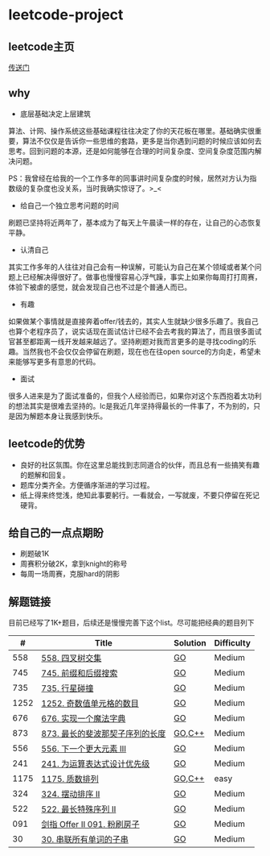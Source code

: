 # leetcode-project

## leetcode主页
[传送门](https://leetcode-cn.com/u/leiwingqueen/)

## why

- 底层基础决定上层建筑

算法、计网、操作系统这些基础课程往往决定了你的天花板在哪里。基础确实很重要，算法不仅仅是告诉你一些思维的套路，更多是当你遇到问题的时候应该如何去思考。回到问题的本源，还是如何能够在合理的时间复杂度、空间复杂度范围内解决问题。

PS：我曾经在给我的一个工作多年的同事讲时间复杂度的时候，居然对方认为指数级的复杂度也没关系，当时我确实惊讶了。>_<

- 给自己一个独立思考问题的时间

刷题已坚持将近两年了，基本成为了每天上午晨读一样的存在，让自己的心态恢复平静。

- 认清自己

其实工作多年的人往往对自己会有一种误解，可能认为自己在某个领域或者某个问题上已经解决得很好了。做事也慢慢容易心浮气躁，事实上如果你每周打打周赛，体验下被虐的感觉，就会发现自己也不过是个普通人而已。

- 有趣

如果做某个事情就是直接奔着offer/钱去的，其实人生就缺少很多乐趣了。我自己也算个老程序员了，说实话现在面试估计已经不会去考我的算法了，而且很多面试官甚至都距离一线开发越来越远了。坚持刷题对我而言更多的是寻找coding的乐趣。当然我也不会仅仅会停留在刷题，现在也在往open source的方向走，希望未来能够写更多有意思的代码。

- 面试

很多人进来是为了面试准备的，但我个人经验而已，如果你对这个东西抱着太功利的想法其实是很难去坚持的。lc是我近几年坚持得最长的一件事了，不为别的，只是因为解题本身让我感到快乐。

## leetcode的优势
- 良好的社区氛围。你在这里总能找到志同道合的伙伴，而且总有一些搞笑有趣的题解和回复。
- 题库分类齐全。方便循序渐进的学习过程。
- 纸上得来终觉浅，绝知此事要躬行。一看就会，一写就废，不要只停留在死记硬背。

## 给自己的一点点期盼

- 刷题破1K
- 周赛积分破2K，拿到knight的称号
- 每周一场周赛，克服hard的阴影

## 解题链接

目前已经写了1K+题目，后续还是慢慢完善下这个list。尽可能把经典的题目列下

| #    | Title                                                        | Solution                                                     | Difficulty |
| ---- | ------------------------------------------------------------ | ------------------------------------------------------------ | ---------- |
| 558  | [558. 四叉树交集](https://leetcode.cn/problems/logical-or-of-two-binary-grids-represented-as-quad-trees/) | [GO](./algorithm/golang/tree/intersect/Intersect.go)         | Medium     |
| 745  | [745. 前缀和后缀搜索](https://leetcode.cn/problems/prefix-and-suffix-search/) | [GO](./algorithm/golang/tire/WordFilter/WordFilter.go)       | Medium     |
| 735  | [735. 行星碰撞](https://leetcode.cn/problems/asteroid-collision/) | [GO](algorithm/golang/array/asteroidCollision.go)            | Medium     |
| 1252 | [1252. 奇数值单元格的数目](https://leetcode.cn/problems/cells-with-odd-values-in-a-matrix/) | [GO](./algorithm/golang/array/OddCells.go)                   | Medium     |
| 676  | [676. 实现一个魔法字典](https://leetcode.cn/problems/implement-magic-dictionary/) | [GO](./algorithm/golang/tire/MagicDictionary.go)             | Medium     |
| 873  | [873. 最长的斐波那契子序列的长度](https://leetcode.cn/problems/length-of-longest-fibonacci-subsequence/) | [GO](./algorithm/golang/array/lenLongestFibSubseq.go),[C++](./algorithm/cpp/src/array/LenLongestFibSubseq.cpp) | Medium     |
| 556  | [556. 下一个更大元素 III](https://leetcode.cn/problems/next-greater-element-iii/) | [GO](./algorithm/golang/greedy/NextGreaterElement.go)        | Medium     |
| 241  | [241. 为运算表达式设计优先级](https://leetcode.cn/problems/different-ways-to-add-parentheses/) | [GO](./algorithm/golang/backtrace/DiffWaysToCompute.go)      | Medium     |
| 1175 | [1175. 质数排列](https://leetcode.cn/problems/prime-arrangements/) | [GO](./algorithm/golang/math/numPrimeArrangements.go),[C++](./algorithm/cpp/src/array/NumPrimeArrangements.cpp) | easy       |
| 324  | [324. 摆动排序 II](https://leetcode.cn/problems/wiggle-sort-ii/) | [GO](./algorithm/golang/array/WiggleSort.go)                 | Medium     |
| 522  | [522. 最长特殊序列 II](https://leetcode.cn/problems/longest-uncommon-subsequence-ii/) | [GO](./algorithm/golang/array/findLUSlength.go)              | Medium     |
| 091  | [剑指 Offer II 091. 粉刷房子](https://leetcode.cn/problems/JEj789/) | [GO](./algorithm/golang/dp/minCost.go)                       | Medium     |
| 30   | [30. 串联所有单词的子串](https://leetcode.cn/problems/substring-with-concatenation-of-all-words/) | [GO](./algorithm/golang/string/FindSubstring.go)             | Medium     |
